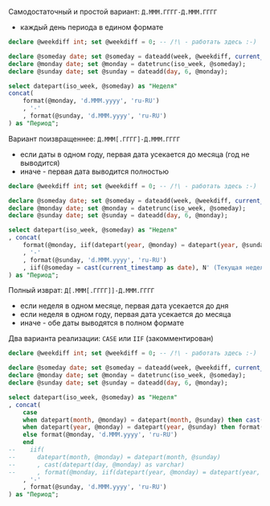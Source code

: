 Самодостаточный и простой вариант: `Д.МММ.ГГГГ-Д.МММ.ГГГГ`

* каждый день периода в едином формате

```sql
declare @weekdiff int; set @weekdiff = 0; -- /!\ - работать здесь :-)

declare @someday date; set @someday = dateadd(week, @weekdiff, current_timestamp);
declare @monday date; set @monday = datetrunc(iso_week, @someday);
declare @sunday date; set @sunday = dateadd(day, 6, @monday);

select datepart(iso_week, @someday) as "Неделя"
concat(
    format(@monday, 'd.MMM.yyyy', 'ru-RU')
    , '-'
    , format(@sunday, 'd.MMM.yyyy', 'ru-RU')
) as "Период";
```

Вариант поизвращеннее: `Д.МММ[.ГГГГ]-Д.МММ.ГГГГ`

* если даты в одном году, первая дата усекается до месяца (год не выводится)
* иначе - первая дата выводится полностью

```sql
declare @weekdiff int; set @weekdiff = 0; -- /!\ - работать здесь :-)

declare @someday date; set @someday = dateadd(week, @weekdiff, current_timestamp);
declare @monday date; set @monday = datetrunc(iso_week, @someday);
declare @sunday date; set @sunday = dateadd(day, 6, @monday);

select datepart(iso_week, @someday) as "Неделя"
, concat(
    format(@monday, iif(datepart(year, @monday) = datepart(year, @sunday), 'd.MMM', 'd.MMM.yyyy'), 'ru-RU')
    , '-'
    , format(@sunday, 'd.MMM.yyyy', 'ru-RU')
    , iif(@someday = cast(current_timestamp as date), N' (Текущая неделя)', '')
) as "Период";
```

Полный изврат: `Д[.МММ[.ГГГГ]]-Д.МММ.ГГГГ`

* если неделя в одном месяце, первая дата усекается до дня
* если неделя в одном году, первая дата усекается до месяца
* иначе - обе даты выводятся в полном формате

Два варианта реализации: `CASE` или `IIF` (закомментирован)

```sql
declare @weekdiff int; set @weekdiff = 0; -- /!\ - работать здесь :-)

declare @someday date; set @someday = dateadd(week, @weekdiff, current_timestamp);
declare @monday date; set @monday = datetrunc(iso_week, @someday);
declare @sunday date; set @sunday = dateadd(day, 6, @monday);

select datepart(iso_week, @someday) as "Неделя"
, concat(
    case
    when datepart(month, @monday) = datepart(month, @sunday) then cast(datepart(day, @monday) as varchar)
    when datepart(year, @monday) = datepart(year, @sunday) then format(@monday, 'd.MMM', 'ru-RU')
    else format(@monday, 'd.MMM.yyyy', 'ru-RU')
    end
--    iif(
--      datepart(month, @monday) = datepart(month, @sunday)
--      , cast(datepart(day, @monday) as varchar)
--      , format(@monday, iif(datepart(year, @monday) = datepart(year, @sunday), 'd.MMM', 'd.MMM.yyyy'), 'ru-RU'))
    , '-'
    , format(@sunday, 'd.MMM.yyyy', 'ru-RU')
) as "Период";
```
